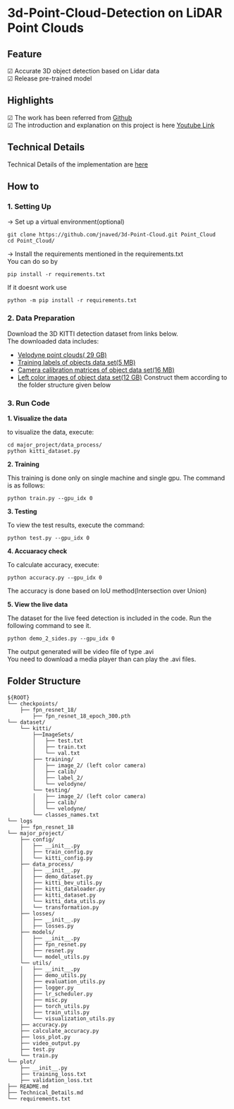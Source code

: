 # 3d-Point-Cloud-Detection on LiDAR Point Clouds
## Feature
&#9745; Accurate 3D object detection based on Lidar data  
&#9745; Release pre-trained model  

## Highlights
&#9745; The work has been referred from [Github](https://github.com/maudzung/SFA3D)  
&#9745; The introduction and explanation on this project is here 
[Youtube Link](https://www.youtube.com/watch?v=cPOtULagNnI&t=4858s)  

## Technical Details
Technical Details of the implementation are [here](https://github.com/jnaved/3d-Point-Cloud/edit/main/Technical_Details.md)

## How to
### 1. Setting Up
&#8594; Set up a virtual environment(optional)  
```
git clone https://github.com/jnaved/3d-Point-Cloud.git Point_Cloud
cd Point_Cloud/
```
&#8594; Install the requirements mentioned in the requirements.txt  
You can do so by   
```
pip install -r requirements.txt
```
If it doesnt work use  
```
python -m pip install -r requirements.txt
```
### 2. Data Preparation
Download the 3D KITTI detection dataset from links below.  
The downloaded data includes:
- [Velodyne point clouds( 29 GB)](https://s3.eu-central-1.amazonaws.com/avg-kitti/data_object_velodyne.zip)
- [Training labels of objects data set(5 MB)](https://s3.eu-central-1.amazonaws.com/avg-kitti/data_object_label_2.zip)
- [Camera calibration matrices of object data set(16 MB)](https://s3.eu-central-1.amazonaws.com/avg-kitti/data_object_calib.zip)
- [Left color images of object data set(12 GB)](https://s3.eu-central-1.amazonaws.com/avg-kitti/data_object_image_2.zip)
Construct them according to the folder structure given below

### 3. Run Code
**1. Visualize the data**  

to visualize the data, execute:
```
cd major_project/data_process/
python kitti_dataset.py
```
**2. Training**  

This training is done only on single machine and single gpu. The command is as follows:
```
python train.py --gpu_idx 0
```
**3. Testing**  

To view the test results, execute the command:
```
python test.py --gpu_idx 0
```
**4. Accuaracy check**  

To calculate accuracy, execute:
```
python accuracy.py --gpu_idx 0
```
The accuracy is done based on IoU method(Intersection over Union)  

**5. View the live data**  

The dataset for the live feed detection is included in the code. Run the following command to see it.
```
python demo_2_sides.py --gpu_idx 0
```
The output generated will be video file of type .avi  
You need to download a media player than can play the .avi files.

## Folder Structure

```
${ROOT}
└── checkpoints/
    ├── fpn_resnet_18/    
        ├── fpn_resnet_18_epoch_300.pth
└── dataset/    
    └── kitti/
        ├──ImageSets/
        │   ├── test.txt
        │   ├── train.txt
        │   └── val.txt
        ├── training/
        │   ├── image_2/ (left color camera)
        │   ├── calib/
        │   ├── label_2/
        │   └── velodyne/
        └── testing/  
        │   ├── image_2/ (left color camera)
        │   ├── calib/
        │   └── velodyne/
        └── classes_names.txt
└── logs
    ├── fpn_resnet_18
└── major_project/
    ├── config/
    │   ├── __init__.py
    │   ├── train_config.py
    │   └── kitti_config.py
    ├── data_process/
    │   ├── __init__.py
    │   ├── demo_dataset.py
    │   ├── kitti_bev_utils.py
    │   ├── kitti_dataloader.py
    │   ├── kitti_dataset.py
    │   └── kitti_data_utils.py
    │   └── transformation.py
    ├── losses/
    │   ├── __init__.py
    │   ├── losses.py
    ├── models/
    │   ├── __init__.py
    │   ├── fpn_resnet.py
    │   ├── resnet.py
    │   └── model_utils.py
    └── utils/
    │   ├── __init__.py
    │   ├── demo_utils.py
    │   ├── evaluation_utils.py
    │   ├── logger.py
    │   ├── lr_scheduler.py
    │   ├── misc.py
    │   ├── torch_utils.py
    │   ├── train_utils.py
    │   └── visualization_utils.py
    ├── accuracy.py
    ├── calculate_accuracy.py
    ├── loss_plot.py    
    ├── video_output.py
    ├── test.py
    └── train.py
└── plot/
    ├── __init__.py
    ├── training_loss.txt
    ├── validation_loss.txt
├── README.md 
├── Technical_Details.md
└── requirements.txt
```